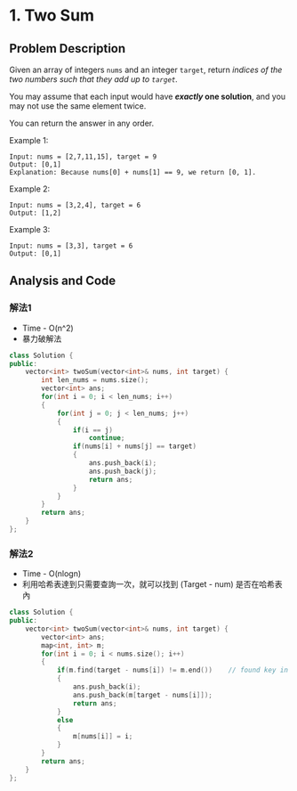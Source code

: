 # 1. Two Sum
## Problem Description
Given an array of integers `nums` and an integer `target`, return *indices of the two numbers such that they add up to `target`.*

You may assume that each input would have ***exactly* one solution**, and you may not use the same element twice.

You can return the answer in any order.

 

Example 1:
```
Input: nums = [2,7,11,15], target = 9
Output: [0,1]
Explanation: Because nums[0] + nums[1] == 9, we return [0, 1].
```
Example 2:
```
Input: nums = [3,2,4], target = 6
Output: [1,2]
```
Example 3:
```
Input: nums = [3,3], target = 6
Output: [0,1]
```

## Analysis and Code

### 解法1
* Time - O(n^2)
* 暴力破解法
```C++
class Solution {
public:
    vector<int> twoSum(vector<int>& nums, int target) {
        int len_nums = nums.size();
        vector<int> ans;
        for(int i = 0; i < len_nums; i++)
        {
            for(int j = 0; j < len_nums; j++)
            {
                if(i == j)
                    continue;
                if(nums[i] + nums[j] == target)
                {
                    ans.push_back(i);
                    ans.push_back(j);
                    return ans;
                }
            }
        }
        return ans;
    }
};
```
### 解法2
* Time - O(nlogn)
* 利用哈希表達到只需要查詢一次，就可以找到 (Target - num) 是否在哈希表內
```C++
class Solution {
public:
    vector<int> twoSum(vector<int>& nums, int target) {
        vector<int> ans;
        map<int, int> m;
        for(int i = 0; i < nums.size(); i++)
        {
            if(m.find(target - nums[i]) != m.end())    // found key in hashmap
            {
                ans.push_back(i);
                ans.push_back(m[target - nums[i]]);
                return ans;
            }
            else
            {
                m[nums[i]] = i;
            }
        }
        return ans;
    }
};
```
